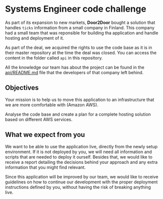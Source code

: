 # Systems Engineer code challenge

As part of its expansion to new markets, **Door2Door** bought a solution that handles `ticks` information from a small company in Finland. This company had a small team that was reponsible for building tha application and handle hosting and deployment of it.

As part of the deal, we acquired the rights to use the code base as it is in their master repository at the time the deal was closed. You can access the content in the folder called `api` in this repository.

All the knowledge our team has about the project can be found in the [api/README.md](https://github.com/door2door-io/system-engineer-challenge/tree/master/api) file that the developers of that company left behind.


## Objectives

Your mission is to help us to move this application to an infrastructure that we are more comfortable with (Amazon AWS).

Analyse the code base and create a plan for a complete hosting solution based on different AWS services. 

## What we expect from you

We want to be able to use the application live,  directly from the newly setup environment. If it is not deployed by you, we will need all information and scripts that are needed to deploy it ourself. Besides that, we would like to receive a report detailing the decisions behind your approach and any extra information that you might find relevant.

Since this application will be improved by our team, we would like to receive guidelines on how to continue our development with the proper deployment instructions defined by you, without having the risk of breaking anything live.
